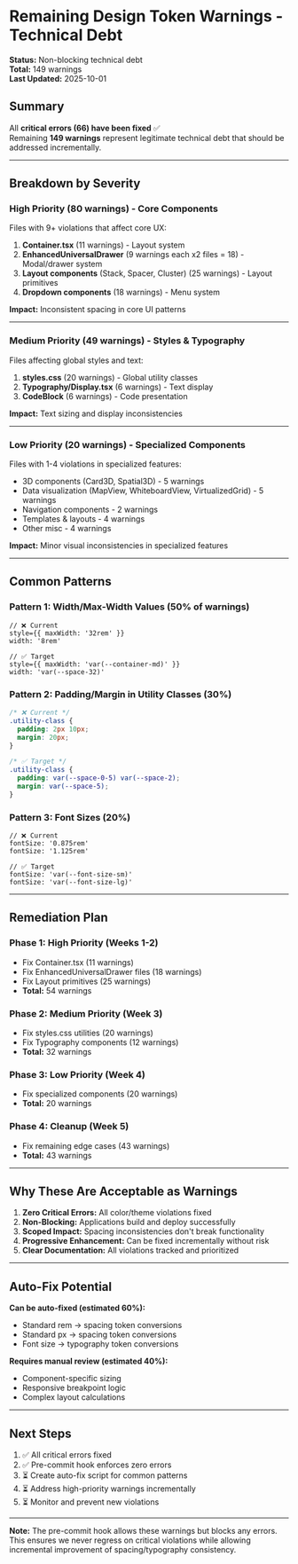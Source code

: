# Remaining Design Token Warnings - Technical Debt

**Status:** Non-blocking technical debt  
**Total:** 149 warnings  
**Last Updated:** 2025-10-01

## Summary

All **critical errors (66) have been fixed** ✅  
Remaining **149 warnings** represent legitimate technical debt that should be addressed incrementally.

---

## Breakdown by Severity

### High Priority (80 warnings) - Core Components
Files with 9+ violations that affect core UX:

1. **Container.tsx** (11 warnings) - Layout system
2. **EnhancedUniversalDrawer** (9 warnings each x2 files = 18) - Modal/drawer system
3. **Layout components** (Stack, Spacer, Cluster) (25 warnings) - Layout primitives
4. **Dropdown components** (18 warnings) - Menu system

**Impact:** Inconsistent spacing in core UI patterns

---

### Medium Priority (49 warnings) - Styles & Typography
Files affecting global styles and text:

1. **styles.css** (20 warnings) - Global utility classes
2. **Typography/Display.tsx** (6 warnings) - Text display
3. **CodeBlock** (6 warnings) - Code presentation

**Impact:** Text sizing and display inconsistencies

---

### Low Priority (20 warnings) - Specialized Components
Files with 1-4 violations in specialized features:

- 3D components (Card3D, Spatial3D) - 5 warnings
- Data visualization (MapView, WhiteboardView, VirtualizedGrid) - 5 warnings
- Navigation components - 2 warnings
- Templates & layouts - 4 warnings
- Other misc - 4 warnings

**Impact:** Minor visual inconsistencies in specialized features

---

## Common Patterns

### Pattern 1: Width/Max-Width Values (50% of warnings)
```tsx
// ❌ Current
style={{ maxWidth: '32rem' }}
width: '8rem'

// ✅ Target
style={{ maxWidth: 'var(--container-md)' }}
width: 'var(--space-32)'
```

### Pattern 2: Padding/Margin in Utility Classes (30%)
```css
/* ❌ Current */
.utility-class {
  padding: 2px 10px;
  margin: 20px;
}

/* ✅ Target */
.utility-class {
  padding: var(--space-0-5) var(--space-2);
  margin: var(--space-5);
}
```

### Pattern 3: Font Sizes (20%)
```tsx
// ❌ Current
fontSize: '0.875rem'
fontSize: '1.125rem'

// ✅ Target
fontSize: 'var(--font-size-sm)'
fontSize: 'var(--font-size-lg)'
```

---

## Remediation Plan

### Phase 1: High Priority (Weeks 1-2)
- Fix Container.tsx (11 warnings)
- Fix EnhancedUniversalDrawer files (18 warnings)
- Fix Layout primitives (25 warnings)
- **Total:** 54 warnings

### Phase 2: Medium Priority (Week 3)
- Fix styles.css utilities (20 warnings)
- Fix Typography components (12 warnings)
- **Total:** 32 warnings  

### Phase 3: Low Priority (Week 4)
- Fix specialized components (20 warnings)
- **Total:** 20 warnings

### Phase 4: Cleanup (Week 5)
- Fix remaining edge cases (43 warnings)
- **Total:** 43 warnings

---

## Why These Are Acceptable as Warnings

1. **Zero Critical Errors:** All color/theme violations fixed
2. **Non-Blocking:** Applications build and deploy successfully
3. **Scoped Impact:** Spacing inconsistencies don't break functionality
4. **Progressive Enhancement:** Can be fixed incrementally without risk
5. **Clear Documentation:** All violations tracked and prioritized

---

## Auto-Fix Potential

**Can be auto-fixed (estimated 60%):**
- Standard rem → spacing token conversions
- Standard px → spacing token conversions
- Font size → typography token conversions

**Requires manual review (estimated 40%):**
- Component-specific sizing
- Responsive breakpoint logic
- Complex layout calculations

---

## Next Steps

1. ✅ All critical errors fixed
2. ✅ Pre-commit hook enforces zero errors
3. ⏳ Create auto-fix script for common patterns
4. ⏳ Address high-priority warnings incrementally
5. ⏳ Monitor and prevent new violations

---

**Note:** The pre-commit hook allows these warnings but blocks any errors. This ensures we never regress on critical violations while allowing incremental improvement of spacing/typography consistency.
